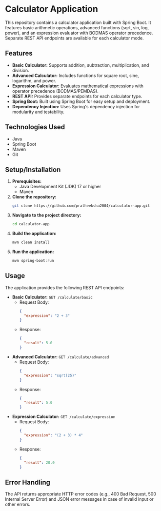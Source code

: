 # Calculator Application

This repository contains a calculator application built with Spring Boot. It features basic arithmetic operations, advanced functions (sqrt, sin, log, power), and an expression evaluator with BODMAS operator precedence. Separate REST API endpoints are available for each calculator mode.

## Features

*   **Basic Calculator:** Supports addition, subtraction, multiplication, and division.
*   **Advanced Calculator:** Includes functions for square root, sine, logarithm, and power.
*   **Expression Calculator:** Evaluates mathematical expressions with operator precedence (BODMAS/PEMDAS).
*   **REST API:** Provides separate endpoints for each calculator type.
*   **Spring Boot:** Built using Spring Boot for easy setup and deployment.
*   **Dependency Injection:** Uses Spring's dependency injection for modularity and testability.

## Technologies Used

*   Java
*   Spring Boot
*   Maven
*   Git

## Setup/Installation

1.  **Prerequisites:**
    *   Java Development Kit (JDK) 17 or higher
    *   Maven
2.  **Clone the repository:**
    ```bash
    git clone https://github.com/pratheeksha2004/calculator-app.git
    ```
3.  **Navigate to the project directory:**
    ```bash
    cd calculator-app
    ```
4.  **Build the application:**
    ```bash
    mvn clean install
    ```
5.  **Run the application:**
    ```bash
    mvn spring-boot:run
    ```

## Usage

The application provides the following REST API endpoints:

*   **Basic Calculator:** `GET /calculate/basic`
    *   Request Body:
        ```json
        {
          "expression": "2 + 3"
        }
        ```
    *   Response:
        ```json
        {
          "result": 5.0
        }
        ```
*   **Advanced Calculator:** `GET /calculate/advanced`
    *   Request Body:
        ```json
        {
          "expression": "sqrt(25)"
        }
        ```
    *   Response:
        ```json
        {
          "result": 5.0
        }
        ```
*   **Expression Calculator:** `GET /calculate/expression`
    *   Request Body:
        ```json
        {
          "expression": "(2 + 3) * 4"
        }
        ```
    *   Response:
        ```json
        {
          "result": 20.0
        }
        ```

## Error Handling

The API returns appropriate HTTP error codes (e.g., 400 Bad Request, 500 Internal Server Error) and JSON error messages in case of invalid input or other errors.
